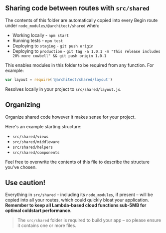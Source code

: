 ## Sharing code between routes with `src/shared`

The contents of this folder are automatically copied into every Begin route under `node_modules/@architect/shared` when:

- Working locally - `npm start`
- Running tests - `npm test`
- Deploying to `staging` - `git push origin`
- Deploying to `production` - `git tag -a 1.0.1 -m "This release includes 20% more cowbell" && git push origin 1.0.1`

This enables modules in this folder to be required from any function. For example:

```javascript
var layout = require('@architect/shared/layout')
```

Resolves locally in your project to `src/shared/layout.js`.


## Organizing

Organize shared code however it makes sense for your project.

Here's an example starting structure:

- `src/shared/views`
- `src/shared/middleware`
- `src/shared/helpers`
- `src/shared/components`

Feel free to overwrite the contents of this file to describe the structure you've chosen.


## Use caution!

Everything in `src/shared` – including its `node_modules`, if present – will be copied into all your routes, which could quickly bloat your application. **Remember to keep all Lambda-based cloud functions sub-5MB for optimal coldstart performance.**

> The `src/shared` folder is required to build your app – so please ensure it contains one or more files.
